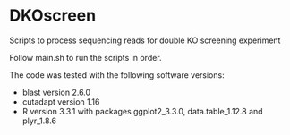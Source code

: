 # DKOscreen
Scripts to process sequencing reads for double KO screening experiment

Follow main.sh to run the scripts in order. 

The code was tested with the following software versions:
- blast version 2.6.0
- cutadapt version 1.16
- R version 3.3.1 with packages ggplot2_3.3.0, data.table_1.12.8 and plyr_1.8.6
